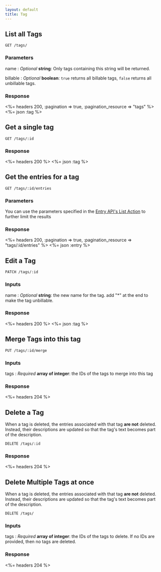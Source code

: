 ```yaml
---
layout: default
title: Tag
---
```


## List all Tags

~~~
GET /tags/
~~~

### Parameters

name
: *Optional* **string**: Only tags containing this string will be returned.

billable
: *Optional* **boolean**: `true` returns all billable tags, `false` returns all unbillable tags.

### Response

<%= headers 200, :pagination => true, :pagination_resource => "tags" %>
<%= json :tag %>

## Get a single tag

~~~
GET /tags/:id
~~~

### Response

<%= headers 200 %>
<%= json :tag %>

## Get the entries for a tag

~~~
GET /tags/:id/entries
~~~

### Parameters

You can use the parameters specified in the [Entry API's List Action](/entries/index.html#list) to further limit the results

### Response

<%= headers 200, :pagination => true, :pagination_resource => "tags/:id/entries" %>
<%= json :entry %>

## Edit a Tag

~~~
PATCH /tags/:id
~~~

### Inputs

name
: *Optional* **string**: the new name for the tag. add "*" at the end to make the tag unbillable.

### Response

<%= headers 200 %>
<%= json :tag %>

## Merge Tags into this tag

~~~
PUT /tags/:id/merge
~~~

### Inputs

tags
: *Required* **array of integer**: the IDs of the tags to merge into this tag

### Response

<%= headers 204 %>

## Delete a Tag

When a tag is deleted, the entries associated with that tag **are not** deleted. Instead, their descriptions are updated so that the tag's text becomes part of the description.

~~~
DELETE /tags/:id
~~~

### Response

<%= headers 204 %>

## Delete Multiple Tags at once

When a tag is deleted, the entries associated with that tag **are not** deleted. Instead, their descriptions are updated so that the tag's text becomes part of the description.

~~~
DELETE /tags/
~~~

### Inputs

tags
: *Required* **array of integer**: the IDs of the tags to delete. If no IDs are provided, then no tags are deleted.

### Response

<%= headers 204 %>

